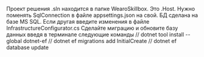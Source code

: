 Проект решения .sln находится в папке WearoSkillbox. Это .Host. Нужно поменять SqlConnection в файле appsettings.json на свой.
БД сделана на базе MS SQL. Если другая введите изменения в файле InfrastructureConfigurator.cs
Сделайте миграцию и обновите базу данных введя в терминале следующие команды
// dotnet tool install --global dotnet-ef
// dotnet ef migrations add InitialCreate
// dotnet ef database update 
